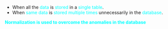- When all the <span style="color:#00ffff">data</span> is <span style="color:#00ffff">stored</span> in a <span style="color:#00ffff">single table</span>.
- When <span style="color:#00ffff">same data</span> is <span style="color:#00ffff">stored multiple times</span> unnecessarily in the <span style="color:#00ffff">database</span>.

**<span style="color:#00ffff">Normalization is used to overcome the anomalies in the database</span>**